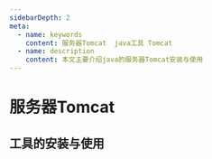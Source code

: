 ```yaml
---
sidebarDepth: 2
meta:
  - name: keywords
    content: 服务器Tomcat  java工具 Tomcat 
  - name: description
    content: 本文主要介绍java的服务器Tomcat安装与使用
---
```


# 服务器Tomcat

## 工具的安装与使用


